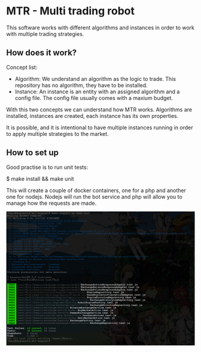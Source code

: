 # MTR - Multi trading robot

This software works with different algorithms and instances in order to work with multiple trading strategies.

## How does it work?

Concept list:

- Algorithm: We understand an algorithm as the logic to trade. This repository has no algorithm, they have to be installed.
- Instance: An instance is an entity with an assigned algorithm and a config file. The config file usually comes with a maxium budget.

With this two concepts we can understand how MTR works. Algorithms are installed, instances are created, each instance has its own properties.

It is possible, and it is intentional to have multiple instances running in order to apply multiple strategies to the market.

## How to set up

Good practise is to run unit tests:

$ make install && make unit

This will create a couple of docker containers, one for a php and another one for nodejs. Nodejs will run the bot service
 and php will allow you to manage how the requests are made.

![Make install and unit output](https://raw.githubusercontent.com/hanschrome/mtr-engine/main/doc/screenshots/make_install_unit.png)
